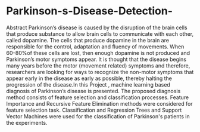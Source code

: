# Parkinson-s-Disease-Detection-
Abstract  Parkinson’s disease is caused by the disruption of the brain cells that produce substance to allow brain cells to communicate with each other, called dopamine. The cells that produce dopamine in the brain are responsible for the control, adaptation and fluency of movements. When 60–80%of these cells are lost, then enough dopamine is not produced and Parkinson’s motor symptoms appear. It is thought that the disease begins many years before the motor (movement related) symptoms and therefore, researchers are looking for ways to recognize the non-motor symptoms that appear early in the disease as early as possible, thereby halting the progression of the disease.In this Project ,  machine learning based diagnosis of Parkinson’s disease is presented. The proposed diagnosis method consists of feature selection and classification processes. Feature Importance and Recursive Feature Elimination methods were considered for feature selection task. Classification and Regression Trees and Support Vector Machines were used for the classification of Parkinson's patients in the experiments. 
